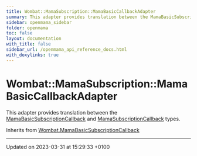 ```yaml
---
title: Wombat::MamaSubscription::MamaBasicCallbackAdapter
summary: This adapter provides translation between the MamaBasicSubscriptionCallback and MamaSubscriptionCallback types. 
sidebar: openmama_sidebar
folder: openmama
toc: false
layout: documentation
with_title: false
sidebar_url: /openmama_api_reference_docs.html
with_doxylinks: true
---
```


# Wombat::MamaSubscription::MamaBasicCallbackAdapter



This adapter provides translation between the [MamaBasicSubscriptionCallback](interfaceWombat_1_1MamaBasicSubscriptionCallback.html) and [MamaSubscriptionCallback]() types. 

Inherits from [Wombat.MamaBasicSubscriptionCallback](interfaceWombat_1_1MamaBasicSubscriptionCallback.html)

-------------------------------

Updated on 2023-03-31 at 15:29:33 +0100